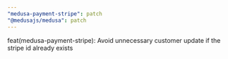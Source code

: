 ```yaml
---
"medusa-payment-stripe": patch
"@medusajs/medusa": patch
---
```


feat(medusa-payment-stripe): Avoid unnecessary customer update if the stripe id already exists
